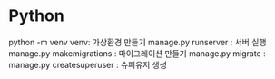 # Python

python
	-m venv venv: 가상환경 만들기
	manage.py runserver : 서버 실행
	manage.py makemigrations : 마이그레이션 만들기
	manage.py migrate : 
	manage.py createsuperuser : 슈퍼유저 생성